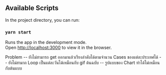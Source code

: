 ## Available Scripts

In the project directory, you can run:

### `yarn start`

Runs the app in the development mode.<br />
Open [http://localhost:3000](http://localhost:3000) to view it in the browser.

Problem
-- ยังไม่สามารถ get ออกมาแล้วเรียงลำดับได้ตามจำนวน Cases ของแต่ละประเทศได้
-- ยังไม่สามาถ Loop เป็นแต่ละวันได้เหมือนกับ gif ต้นฉบับ
-- รูปแบบของ Chart ทำได้ไม่เหมือนกับต้นแบบ

